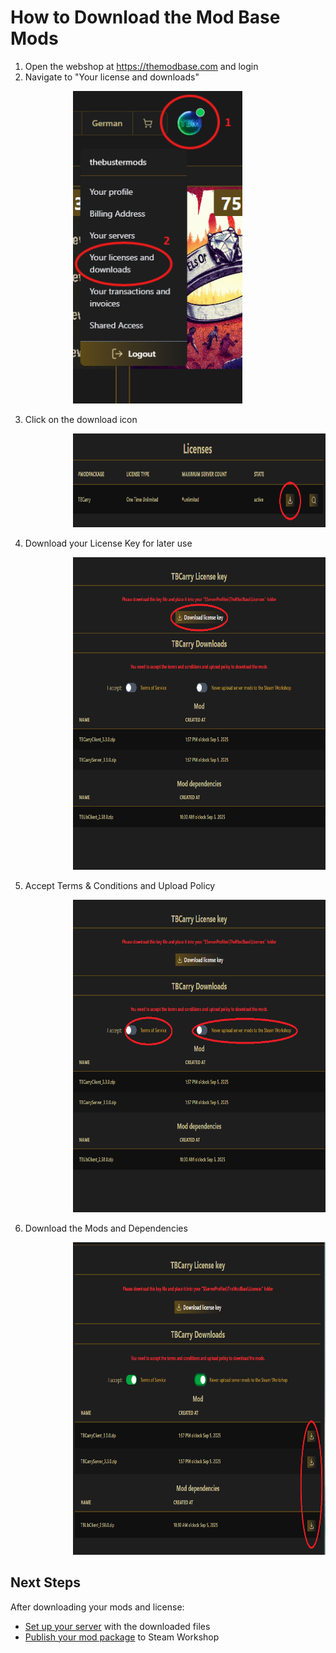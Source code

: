 # How to Download the Mod Base Mods

1. Open the webshop at https://themodbase.com and login
2. Navigate to "Your license and downloads"

<div style="padding-left: 100px">
  <img src="./images/open_license.png" alt="The Mod Base" title="The Mod Base" height="500px" />
</div>

3. Click on the download icon

<div style="padding-left: 100px">
  <img src="./images/licensesoverview_download.png" alt="The Mod Base" title="The Mod Base" height="150px" />
</div>

4. Download your License Key for later use

<div style="padding-left: 100px">
  <img src="./images/download_license_download.png" alt="The Mod Base" title="The Mod Base" height="500px" />
</div>

5. Accept Terms & Conditions and Upload Policy

<div style="padding-left: 100px">
  <img src="./images/download_before_accept.png" alt="The Mod Base" title="The Mod Base" height="500px" />
</div>

6. Download the Mods and Dependencies

<div style="padding-left: 100px">
  <img src="./images/download_after_accept.png" alt="The Mod Base" title="The Mod Base" height="500px" />
</div>

## Next Steps

After downloading your mods and license:
- [Set up your server](AddToServer.md) with the downloaded files
- [Publish your mod package](PublishAServerModPackage.md) to Steam Workshop
